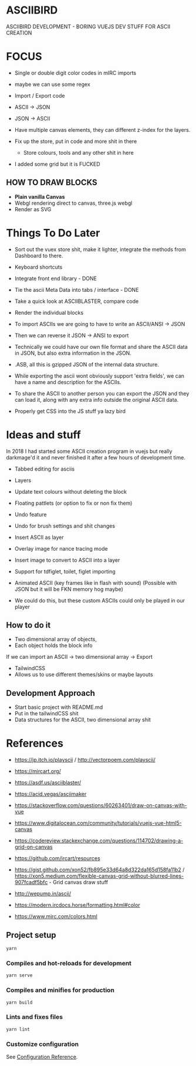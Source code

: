 # ASCIIBIRD

ASCIIBIRD DEVELOPMENT - BORING VUEJS DEV STUFF FOR ASCII CREATION

# FOCUS

* Single or double digit color codes in mIRC imports
 * maybe we can use some regex

* Import / Export code
 * ASCII -> JSON
 * JSON -> ASCII

* Have multiple canvas elements, they can different z-index for the layers.

* Fix up the store, put in code and more shit in there
  * Store colours, tools and any other shit in here

* I added some grid but it is FUCKED

## HOW TO DRAW BLOCKS

* **Plain vanilla Canvas**
* Webgl rendering direct to canvas, three.js webgl
* Render as SVG

# Things To Do Later

 * Sort out the vuex store shit, make it lighter, integrate the methods from Dashboard to there.
 * Keyboard shortcuts

 * Integrate front end library - DONE
 * Tie the ascii Meta Data into tabs / interface - DONE

 * Take a quick look at ASCIIBLASTER, compare code
 * Render the individual blocks
 
 * To import ASCIIs we are going to have to write an ASCII/ANSI -> JSON
 * Then we can reverse it JSON -> ANSI to export
 * Technically we could have our own file format and share the ASCII data in JSON, but also extra information in the JSON.
  * .ASB, all this is gzipped JSON of the internal data structure.
  * While exporting the ascii wont obviously support 'extra fields', we can have a name and description for the ASCIIs.
  * To share the ASCII to another person you can export the JSON and they can load it, along with any extra info outside the original ASCII data.

* Properly get CSS into the JS stuff ya lazy bird

# Ideas and stuff

In 2018 I had started some ASCII creation program in vuejs but really darkmage'd it and never finished it after a few hours of development time.

* Tabbed editing for asciis
* Layers
* Update text colours without deleting the block
* Floating pattlets (or option to fix or non fix them)
* Undo feature
* Undo for brush settings and shit changes
* Insert ASCII as layer
* Overlay image for nance tracing mode
* Insert image to convert to ASCII into a layer
* Support for tdfiglet, toilet, figlet importing

* Animated ASCII (key frames like in flash with sound) (Possible with JSON but it will be FKN memory hog maybe)
 * We could do this, but these custom ASCIIs could only be played in our player

## How to do it

* Two dimensional array of objects,
 * Each object holds the block info

If we can import an ASCII -> two dimensional array -> Export

* TailwindCSS
 * Allows us to use different themes/skins or maybe layouts

## Development Approach

* Start basic project with README.md
* Put in the tailwindCSS shit
* Data structures for the ASCII, two dimensional array shit

# References

* https://jp.itch.io/playscii / http://vectorpoem.com/playscii/
* https://mircart.org/
* https://asdf.us/asciiblaster/
* https://acid.vegas/asciimaker
* https://stackoverflow.com/questions/60263401/draw-on-canvas-with-vue
* https://www.digitalocean.com/community/tutorials/vuejs-vue-html5-canvas
* https://codereview.stackexchange.com/questions/114702/drawing-a-grid-on-canvas
* https://github.com/ircart/resources


* https://gist.github.com/xon52/fb895e33d64a8d322da165d158fa11b2 / https://xon5.medium.com/flexible-canvas-grid-without-blurred-lines-907fcadf5bfc - Grid canvas draw stuff
* http://wepump.in/ascii/


* https://modern.ircdocs.horse/formatting.html#color
* https://www.mirc.com/colors.html

## Project setup
```
yarn
```

### Compiles and hot-reloads for development
```
yarn serve
```

### Compiles and minifies for production
```
yarn build
```

### Lints and fixes files
```
yarn lint
```

### Customize configuration
See [Configuration Reference](https://cli.vuejs.org/config/).
